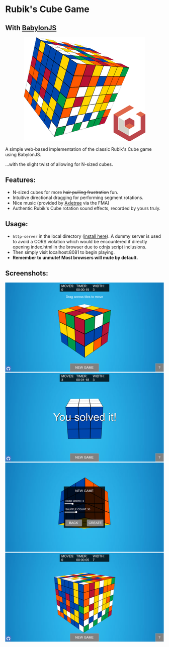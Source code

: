 # Rubik's Cube Game
## With [BabylonJS](https://github.com/BabylonJS)
<div style="width: 100%; text-align: center">
    <img src="preview_images/logo.png">
</div>

A simple web-based implementation of the classic Rubik's Cube game using BabylonJS. 

...with the slight twist of allowing for N-sized cubes.

## Features:
- N-sized cubes for more ~~hair pulling frustration~~ fun.
- Intuitive directional dragging for performing segment rotations.
- Nice music (provided by [Axletree](https://freemusicarchive.org/music/Axletree/) via the FMA)
- Authentic Rubik's Cube rotation sound effects, recorded by yours truly.


## Usage:
- ```http-server``` in the local directory ([install here](https://github.com/http-party/http-server)). A dummy server is used to avoid a CORS violation which would be encountered if directly opening index.html in the browser due to cdnjs script inclusions.
- Then simply visit localhost:8081 to begin playing.
- **Remember to unmute! Most browsers will mute by default.**

## Screenshots:

![image](preview_images/cube_1.png)
![image](preview_images/cube_2.png)
![image](preview_images/cube_3.png)
![image](preview_images/cube_4.png)

